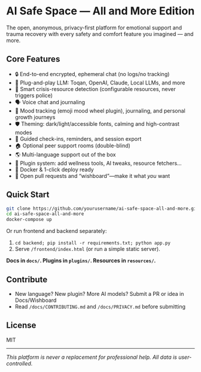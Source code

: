 # AI Safe Space — All and More Edition

The open, anonymous, privacy-first platform for emotional support and trauma recovery with every safety and comfort feature you imagined — and more.

## Core Features

- 🔒 End-to-end encrypted, ephemeral chat (no logs/no tracking)
- 🤖 Plug-and-play LLM: Toqan, OpenAI, Claude, Local LLMs, and more
- 🚨 Smart crisis-resource detection (configurable resources, never triggers police)
- 🗣️ Voice chat and journaling
- 🎨 Mood tracking (emoji mood wheel plugin), journaling, and personal growth journeys
- 🛡️ Theming: dark/light/accessible fonts, calming and high-contrast modes
- 🚦 Guided check-ins, reminders, and session export
- 🏠 Optional peer support rooms (double-blind)
- 🌎 Multi-language support out of the box
- 🧩 Plugin system: add wellness tools, AI tweaks, resource fetchers…
- 🐳 Docker & 1-click deploy ready
- 📝 Open pull requests and “wishboard”—make it what *you* want

## Quick Start

```bash
git clone https://github.com/yourusername/ai-safe-space-all-and-more.git
cd ai-safe-space-all-and-more
docker-compose up
```

Or run frontend and backend separately:
1. `cd backend; pip install -r requirements.txt; python app.py`
2. Serve `/frontend/index.html` (or run a simple static server).

**Docs in `docs/`. Plugins in `plugins/`. Resources in `resources/`.**

## Contribute

- New language? New plugin? More AI models? Submit a PR or idea in Docs/Wishboard
- Read `/docs/CONTRIBUTING.md` and `/docs/PRIVACY.md` before submitting

## License

MIT

---
*This platform is never a replacement for professional help. All data is user-controlled.*
